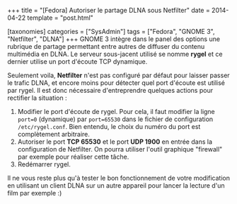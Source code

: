 +++
title = "[Fedora] Autoriser le partage DLNA sous Netfilter"
date = 2014-04-22
template = "post.html"

[taxonomies]
categories = ["SysAdmin"]
tags = ["Fedora", "GNOME 3", "Netfilter", "DLNA"]
+++
GNOME 3 intègre dans le panel des options une rubrique de partage permettant
entre autres de diffuser du contenu multimédia en DLNA. Le serveur sous-jacent
utilisé se nomme **rygel** et ce dernier utilise un port d'écoute TCP dynamique.

Seulement voila, **Netfilter** n'est pas configuré par défaut pour laisser
passer le trafic DLNA, et encore moins pour détecter quel port d'écoute est
utilisé par rygel. Il est donc nécessaire d'entreprendre quelques actions pour
rectifier la situation :

1. Modifier le port d'écoute de rygel. Pour cela, il faut modifier la ligne
   `port=0` (dynamique) par `port=65530` dans le fichier de configuration
   `/etc/rygel.conf`. Bien entendu, le choix du numéro du port est complètement
   arbitraire.
2. Autoriser le port **TCP 65530** et le port **UDP 1900** en entrée dans la
   configuration de Netfilter. On pourra utiliser l'outil graphique "firewall"
   par exemple pour réaliser cette tâche.
3. Redémarrer rygel.

Il ne vous reste plus qu'à tester le bon fonctionnement de votre modification en
utilisant un client DLNA sur un autre appareil pour lancer la lecture d'un film
par exemple :)
